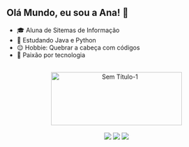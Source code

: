 ## Olá Mundo, eu sou a Ana! 👋

- 🎓 Aluna de Sitemas de Informação
- 🌱 Estudando Java e Python
- 😌 Hobbie: Quebrar a cabeça com códigos
- 💙 Paixão por tecnologia


<br>
<div align="center">
  <img width="300" height="122" alt="Sem Título-1" src="https://github.com/user-attachments/assets/fb5715ee-a946-4104-887e-3eead99f8e5c" />
</div> <br>
<div align="center">
<a href="https://instagram.com/naclara_e" target="_blank"><img src="https://img.shields.io/badge/-Instagram-%23E4405F?style=for-the-badge&logo=instagram&logoColor=white" target="_blank"></a> 
<a href="https://www.linkedin.com/in/ana-clara-rocha-02a843275" target="_blank"><img src="https://img.shields.io/badge/-LinkedIn-%230077B5?style=for-the-badge&logo=linkedin&logoColor=white" target="_blank"></a> 
<a href="mailto:anaclarachagnon89@gmail.com"><img src="https://img.shields.io/badge/-Gmail-%23333?style=for-the-badge&logo=gmail&logoColor=white" target="_blank"></a>
</div>
